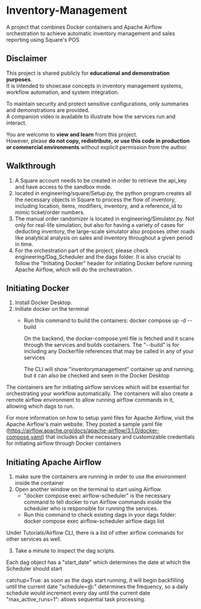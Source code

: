 # Inventory-Management
A project that combines Docker containers and Apache Airflow orchestration to achieve automatic inventory management and sales reporting using Square's POS

## Disclaimer

This project is shared publicly for **educational and demonstration purposes**.  
It is intended to showcase concepts in inventory management systems, workflow automation, and system integration.  

To maintain security and protect sensitive configurations, only summaries and demonstrations are provided.  
A companion video is available to illustrate how the services run and interact.

You are welcome to **view and learn** from this project.  
However, please **do not copy, redistribute, or use this code in production or commercial environments** without explicit permission from the author.

## Walkthrough
1. A Square account needs to be created in order to retrieve the api_key and have access to the sandbox mode.
2. located in engineering/square/Setup.py, the python program creates all the necessary objects in Square to process the flow of inventory, including location, items, modifiers, inventory, and a reference_id to mimic ticket/order numbers.
3. The manual order randomizer is located in engineering/Simulator.py. Not only for real-life simulation, but also for having a variety of cases for deducting inventory, the large-scale simulator also proposes other roads like analytical analysis on sales and inventory throughout a given period in time.
4. For the orchestration part of the project, please check engineering/Dag_Scheduler and the dags folder. It is also crucial to follow the "Initiating Docker" header for initiating Docker before running Apache Airflow, which will do the orchestration.

## Initiating Docker
1. Install Docker Desktop.
2. Initiate docker on the terminal
    - Run this command to build the containers: docker compose up -d --build

      On the backend, the docker-compose.yml file is fetched and it scans through the services and builds containers.
      The "--build" is for including any Dockerfile references that may be called in any of your services

      The CLI will show "inventorymanagement" container up and running, but it can also be checked and seen in the Docker              Desktop 

The containers are for initiating airflow services which will be essential for orchestrating your workflow automatically. The containers will also create a remote airflow environment to allow running airflow commands in it, allowing which dags to run.

For more information on how to setup yaml files for Apache Airflow, visit the Apache Airflow's main website. They posted a sample yaml file (https://airflow.apache.org/docs/apache-airflow/3.1.0/docker-compose.yaml) that includes all the necessary and customizable credentials for initiating airflow through Docker containers

## Initiating Apache Airflow
1. make sure the containers are running in order to use the environment inside the container
2. Open another window on the terminal to start using Airflow.
    - "docker compose exec airflow-scheduler" is the necessary command to tell docker to run Airflow commands inside the                 scheduler who is responsible for running the services.
    - Run this command to check existing dags in your dags folder: docker compose exec airflow-scheduler airflow dags list

Under Tutorials/Airflow CLI, there is a list of other airflow commands for other services as well.

3. Take a minute to inspect the dag scripts.

Each dag object has a "start_date" which determines the date at which the Scheduler should start

catchup=True: as soon as the dags start running, it will begin backfilling until the current date
"schedule=@:" determines the frequency, so a daily schedule would increment every day until the current date
"max_active_runs=1": allows sequential task processing.















